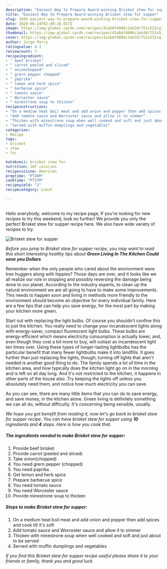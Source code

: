 ```yaml
---
description: "Easiest Way to Prepare Award-winning Brisket stew for supper"
title: "Easiest Way to Prepare Award-winning Brisket stew for supper"
slug: 1045-easiest-way-to-prepare-award-winning-brisket-stew-for-supper
date: 2020-06-24T02:40:28.017Z
image: https://img-global.cpcdn.com/recipes/41ab6f4086c1eb3d/751x532cq70/brisket-stew-for-supper-recipe-main-photo.jpg
thumbnail: https://img-global.cpcdn.com/recipes/41ab6f4086c1eb3d/751x532cq70/brisket-stew-for-supper-recipe-main-photo.jpg
cover: https://img-global.cpcdn.com/recipes/41ab6f4086c1eb3d/751x532cq70/brisket-stew-for-supper-recipe-main-photo.jpg
author: Jorge Perry
ratingvalue: 4.1
reviewcount: 3
recipeingredient:
- " beef brisket"
- " carrot peeled and sliced"
- " onionchopped"
- " grern pepper chopped"
- " paprika"
- " lemon and herb spice"
- " barbecue spice"
- " tomato sauce"
- " Worcester sauce"
- " minestrone soup to thicken"
recipeinstructions:
- "On a medium heat boil meat and add onion and pepper then add spices and cook till it&#39;s soft"
- "Add tomato sauce and Worcester sauce and allow it to simmer"
- "Thicken with minestrone soup when well cooked and soft and just about to be served"
- "Served with muffin dumplings and vegetables"
categories:
- Recipe
tags:
- brisket
- stew
- for

katakunci: brisket stew for 
nutrition: 207 calories
recipecuisine: American
preptime: "PT26M"
cooktime: "PT37M"
recipeyield: "2"
recipecategory: Lunch

---
```

<br>
Hello everybody, welcome to my recipe page, If you're looking for new recipes to try this weekend, look no further! We provide you only the perfect Brisket stew for supper recipe here. We also have wide variety of recipes to try.
<br>


![Brisket stew for supper](https://img-global.cpcdn.com/recipes/41ab6f4086c1eb3d/751x532cq70/brisket-stew-for-supper-recipe-main-photo.jpg)

<i>Before you jump to Brisket stew for supper recipe, you may want to read this short interesting healthy tips about 
<strong>Green Living In The Kitchen Could save you Dollars</strong>.</i>
</br>

Remember when the only people who cared about the environment were tree huggers along with hippies? Those days are over, and it looks like we all realize our role in stopping and possibly reversing the damage being done to our planet. According to the industry experts, to clean up the natural environment we are all going to have to make some improvements. This needs to happen soon and living in methods more friendly to the environment should become an objective for every individual family. Here are a few tips that can help you save energy, for the most part by making your kitchen more green.

Start out with replacing the light bulbs. Of course you shouldn't confine this to just the kitchen. You really need to change your incandescent lights along with energy-saver, compact fluorescent light bulbs. These bulbs are energy-efficient which means electricity consumption is actually lower, and, even though they cost a bit more to buy, will outlast an incandescent light ten times over. Using these types of longer-lasting lightbulbs has the particular benefit that many fewer lightbulbs make it into landfills. It goes further than just replacing the lights, though; turning off lights that aren't needed is another good thing to do. The family spends a lot of time in the kitchen area, and how typically does the kitchen light go on in the morning and is left on all day long. And it's not restricted to the kitchen, it happens in other parts of the house also. Try keeping the lights off unless you absolutely need them, and notice how much electricity you can save.

As you can see, there are many little items that you can do to save energy, and save money, in the kitchen alone. Green living is definitely something we can all do, without difficulty. It's concerning being sensible, usually.


<i>We hope you got benefit from reading it, now let's go back to brisket stew for supper recipe. You can have brisket stew for supper using <strong>10</strong> ingredients and <strong>4</strong> steps. Here is how you cook that.
</i>

##### The ingredients needed to make Brisket stew for supper:

1. Provide  beef brisket
1. Provide  carrot (peeled and sliced)
1. Take  onion(chopped)
1. You need  grern pepper (chopped)
1. You need  paprika
1. Get  lemon and herb spice
1. Prepare  barbecue spice
1. You need  tomato sauce
1. You need  Worcester sauce
1. Provide  minestrone soup to thicken


##### Steps to make Brisket stew for supper:

1. On a medium heat boil meat and add onion and pepper then add spices and cook till it&#39;s soft
1. Add tomato sauce and Worcester sauce and allow it to simmer
1. Thicken with minestrone soup when well cooked and soft and just about to be served
1. Served with muffin dumplings and vegetables


<i>If you find this Brisket stew for supper recipe useful please share it to your friends or family, thank you and good luck.</i>
